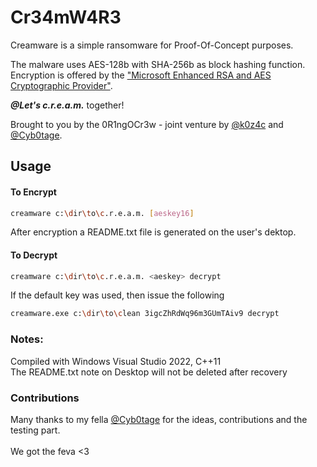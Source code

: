 # Cr34mW4R3

Creamware is a simple ransomware for Proof-Of-Concept purposes. 

The malware uses AES-128b with SHA-256b as block hashing function.  
Encryption is offered by the ["Microsoft Enhanced RSA and AES Cryptographic Provider"](https://docs.microsoft.com/en-us/windows/win32/seccrypto/microsoft-aes-cryptographic-provider).

*__@Let's c.r.e.a.m.__* together!

Brought to you by the 0R1ngOCr3w - joint venture by [@k0z4c](https://github.com/cyb0tage) and [@Cyb0tage](https://github.com/cyb0tage).


## Usage

#### To Encrypt
```bash
creamware c:\dir\to\c.r.e.a.m. [aeskey16]
```
After encryption a README.txt file is generated on the user's dektop.

#### To Decrypt
```bash
creamware c:\dir\to\c.r.e.a.m. <aeskey> decrypt
```

If the default key was used, then issue the following
```bash
creamware.exe c:\dir\to\clean 3igcZhRdWq96m3GUmTAiv9 decrypt
```

### Notes:
Compiled with Windows Visual Studio 2022, C++11  
The README.txt note on Desktop will not be deleted after recovery

### Contributions 
Many thanks to my fella [@Cyb0tage](https://github.com/cyb0tage) for the ideas, contributions and the testing part.  
\
We got the feva <3


